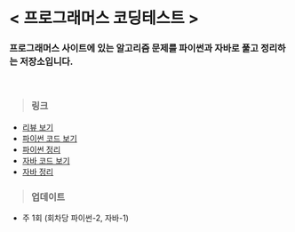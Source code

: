 # < 프로그래머스 코딩테스트 >

### 프로그래머스 사이트에 있는 알고리즘 문제를 파이썬과 자바로 풀고 정리하는 저장소입니다. 

<br>

> ### 링크
- <a href="\review">리뷰 보기</a>
- <a href="\pyCode">파이썬 코드 보기</a>
- <a href="\concept\파이썬정리.md">파이썬 정리</a>
- <a href="\javaCode">자바 코드 보기</a>
- <a href="\concept\파이썬정리.md">자바 정리</a>

> ### 업데이트
- 주 1회 (회차당 파이썬-2, 자바-1)
